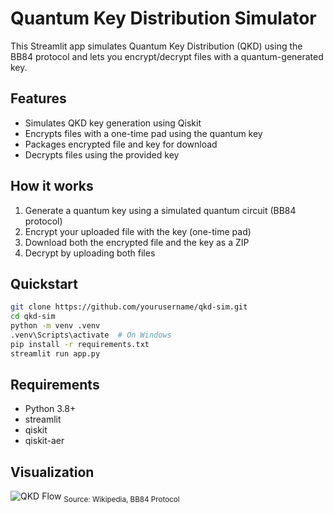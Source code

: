 # Quantum Key Distribution Simulator

This Streamlit app simulates Quantum Key Distribution (QKD) using the BB84 protocol and lets you encrypt/decrypt files with a quantum-generated key.

## Features

- Simulates QKD key generation using Qiskit
- Encrypts files with a one-time pad using the quantum key
- Packages encrypted file and key for download
- Decrypts files using the provided key

## How it works

1. Generate a quantum key using a simulated quantum circuit (BB84 protocol)
2. Encrypt your uploaded file with the key (one-time pad)
3. Download both the encrypted file and the key as a ZIP
4. Decrypt by uploading both files

## Quickstart

```bash
git clone https://github.com/yourusername/qkd-sim.git
cd qkd-sim
python -m venv .venv
.venv\Scripts\activate  # On Windows
pip install -r requirements.txt
streamlit run app.py
```

## Requirements

- Python 3.8+
- streamlit
- qiskit
- qiskit-aer

## Visualization

![QKD Flow](https://upload.wikimedia.org/wikipedia/commons/6/6b/BB84_protocol.svg)
<sub>Source: Wikipedia, BB84 Protocol</sub>